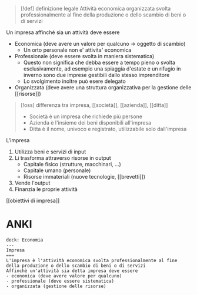 > [!def] definizione legale
> Attività economica organizzata svolta professionalmente al fine della produzione o dello scambio di beni o di servizi 

Un impresa affinchè sia un attività deve essere
- Economica (deve avere un valore per qualcuno -> oggetto di scambio)
   - Un orto personale non e' attivita' economica
- Professionale (deve essere svolta in maniera sistematica)
	- Questo non significa che debba essere a tempo pieno o svolta esclusivamente, ad esempio una spiaggia d'estate e un rifugio in inverno sono due imprese gestibili dallo stesso imprenditore
	- Lo svolgimento inoltre può esere delegato
- Organizzata (deve avere una struttura organizzativa per la gestione delle [[risorse]])

>[!oss] differenza tra impresa, [[società]], [[azienda]], [[ditta]]
> - Società è un impresa che richiede più persone
> - Azienda è l'insieme dei beni disponibili all'impresa
> - Ditta è il nome, univoco e registrato, utilizzabile solo dall'impresa

L'impresa
1. Utilizza beni e servizi di input
2. Li trasforma attraverso risorse in output
	- Capitale fisico (strutture, macchinari, ...)
	- Capitale umano (personale)
	- Risorse immateriali (nuove tecnologie, [[brevetti]])
3. Vende l'output
4. Finanzia le proprie attività


[[obiettivi di impresa]]

# ANKI

```anki
deck: Economia
---
Impresa
===
L'impresa è l'attività economica svolta professionalmente al fine della produzione o dello scambio di beni o di servizi
Affinchè un'attività sia detta impresa deve essere 
- economica (deve avere valore per qualcuno)
- professionale (deve essere sistematica)
- organizzata (gestione delle risorse)

```

